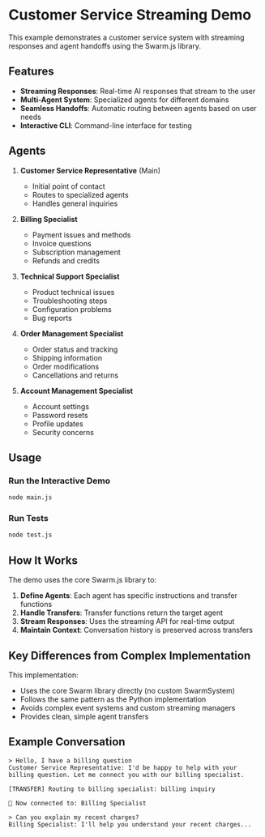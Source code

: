 # Customer Service Streaming Demo

This example demonstrates a customer service system with streaming responses and agent handoffs using the Swarm.js library.

## Features

- **Streaming Responses**: Real-time AI responses that stream to the user
- **Multi-Agent System**: Specialized agents for different domains
- **Seamless Handoffs**: Automatic routing between agents based on user needs
- **Interactive CLI**: Command-line interface for testing

## Agents

1. **Customer Service Representative** (Main)
   - Initial point of contact
   - Routes to specialized agents
   - Handles general inquiries

2. **Billing Specialist**
   - Payment issues and methods
   - Invoice questions
   - Subscription management
   - Refunds and credits

3. **Technical Support Specialist**
   - Product technical issues
   - Troubleshooting steps
   - Configuration problems
   - Bug reports

4. **Order Management Specialist**
   - Order status and tracking
   - Shipping information
   - Order modifications
   - Cancellations and returns

5. **Account Management Specialist**
   - Account settings
   - Password resets
   - Profile updates
   - Security concerns

## Usage

### Run the Interactive Demo

```bash
node main.js
```

### Run Tests

```bash
node test.js
```

## How It Works

The demo uses the core Swarm.js library to:

1. **Define Agents**: Each agent has specific instructions and transfer functions
2. **Handle Transfers**: Transfer functions return the target agent
3. **Stream Responses**: Uses the streaming API for real-time output
4. **Maintain Context**: Conversation history is preserved across transfers

## Key Differences from Complex Implementation

This implementation:
- Uses the core Swarm library directly (no custom SwarmSystem)
- Follows the same pattern as the Python implementation
- Avoids complex event systems and custom streaming managers
- Provides clean, simple agent transfers

## Example Conversation

```
> Hello, I have a billing question
Customer Service Representative: I'd be happy to help with your billing question. Let me connect you with our billing specialist.

[TRANSFER] Routing to billing specialist: billing inquiry

🔄 Now connected to: Billing Specialist

> Can you explain my recent charges?
Billing Specialist: I'll help you understand your recent charges...
```
